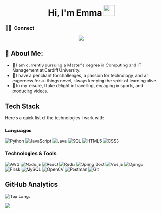 <h1 align="center"><b> Hi, I'm Emma </b><img src="https://media.giphy.com/media/hvRJCLFzcasrR4ia7z/giphy.gif" width="35"></h1>

### 🤝🏻 &nbsp;**Connect**

<p align="center">
<a href="https://linkedin.com/in/EmmaSun"><img src="https://img.shields.io/badge/-Emma%20Sun-0077B5?style=for-the-badge&logo=Linkedin&logoColor=white"/></a>
</p>

## 🤖 About Me:
- 🔭  I am currently pursuing a Master's degree in Computing and IT Management at Cardiff University.
- 🌱 I have a penchant for challenges, a passion for technology, and an eagerness for all things novel, always keeping the spirit of learning alive.
- 👯 In my leisure, I take delight in travelling, engaging in sports, and producing videos.

## Tech Stack

 Here's a quick list of the technologies I work with:
 ### Languages

![Python](https://img.shields.io/badge/-Python-000?&logo=Python)
![JavaScript](https://img.shields.io/badge/-JavaScript-000?&logo=JavaScript)
![Java](https://img.shields.io/badge/-Java-000?&logo=Java&logoColor=007396)
![SQL](https://img.shields.io/badge/-SQL-000?&logo=MySQL)
![HTML5](https://img.shields.io/badge/-HTML5-000?&logo=html5)
![CSS3](https://img.shields.io/badge/-CSS3-000?&logo=css3&logoColor=1572B6)

### Technologies & Tools

![AWS](https://img.shields.io/badge/-AWS-000?&logo=Amazon-AWS&logoColor=F90)
![Node.js](https://img.shields.io/badge/-Node.js-000?&logo=node.js)
![React](https://img.shields.io/badge/-React-000?&logo=React)
![Redis](https://img.shields.io/badge/-Redis-000?&logo=Redis)
![Spring Boot](https://img.shields.io/badge/-Spring%20Boot-000?&logo=spring-boot)
![Vue.js](https://img.shields.io/badge/-Vue.js-000?&logo=vue.js&logoColor=4FC08D)
![Django](https://img.shields.io/badge/-Django-000?&logo=django&logoColor=092E20)
![Flask](https://img.shields.io/badge/-Flask-000?&logo=flask)
![MySQL](https://img.shields.io/badge/-MySQL-000?&logo=mysql)
![OpenCV](https://img.shields.io/badge/-OpenCV-000?&logo=opencv&logoColor=white)
![Postman](https://img.shields.io/badge/-Postman-000?&logo=postman)
![Git](https://img.shields.io/badge/-Git-000?&logo=git)


## GitHub Analytics
![Top Langs](https://github-readme-stats.vercel.app/api/top-langs/?username=anuraghazra&layout=compact)

![](https://github-readme-stats.vercel.app/api?username=emmaGTSUN&show_icons=true&theme=tokyonight)

<!-- Icons for tech stack can be added with direct image URLs or using markdown shields. -->
<!-- Make sure to replace '#' with the actual URL or path to your contact page, résumé, and icons. -->

